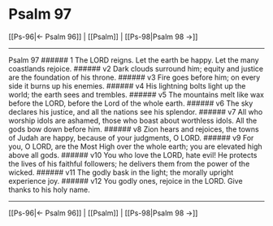 # Psalm 97

[[Ps-96|← Psalm 96]] | [[Psalm]] | [[Ps-98|Psalm 98 →]]
***

Psalm 97 ###### 1 The LORD reigns. Let the earth be happy. Let the many coastlands rejoice. ###### v2 Dark clouds surround him; equity and justice are the foundation of his throne. ###### v3 Fire goes before him; on every side it burns up his enemies. ###### v4 His lightning bolts light up the world; the earth sees and trembles. ###### v5 The mountains melt like wax before the LORD, before the Lord of the whole earth. ###### v6 The sky declares his justice, and all the nations see his splendor. ###### v7 All who worship idols are ashamed, those who boast about worthless idols. All the gods bow down before him. ###### v8 Zion hears and rejoices, the towns of Judah are happy, because of your judgments, O LORD. ###### v9 For you, O LORD, are the Most High over the whole earth; you are elevated high above all gods. ###### v10 You who love the LORD, hate evil! He protects the lives of his faithful followers; he delivers them from the power of the wicked. ###### v11 The godly bask in the light; the morally upright experience joy. ###### v12 You godly ones, rejoice in the LORD. Give thanks to his holy name.

***
[[Ps-96|← Psalm 96]] | [[Psalm]] | [[Ps-98|Psalm 98 →]]
